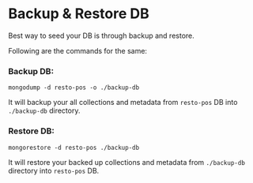 
# Backup & Restore DB

Best way to seed your DB is through backup and restore.

Following are the commands for the same:

### Backup DB:

    mongodump -d resto-pos -o ./backup-db

It will backup your all collections and metadata from `resto-pos` DB into `./backup-db` directory.

### Restore DB:

    mongorestore -d resto-pos ./backup-db

It will restore your backed up collections and metadata from `./backup-db` directory into `resto-pos` DB.